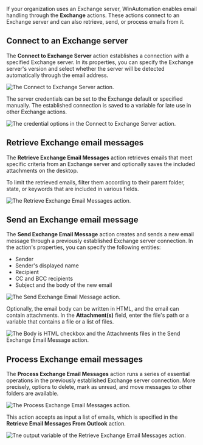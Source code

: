 If your organization uses an Exchange server, WinAutomation enables email handling through the **Exchange** actions. These actions connect to an Exchange server and can also retrieve, send, or process emails from it.

## Connect to an Exchange server

The **Connect to Exchange Server** action establishes a connection with a specified Exchange server. In its properties, you can specify the Exchange server's version and select whether the server will be detected automatically through the email address.

![The Connect to Exchange Server action.](..\media\connect-exchange.png)

The server credentials can be set to the Exchange default or specified manually. The established connection is saved to a variable for late use in other Exchange actions.

![The credential options in the Connect to Exchange Server action.](..\media\connect-exchange-credentials.png)

## Retrieve Exchange email messages 

The **Retrieve Exchange Email Messages** action retrieves emails that meet specific criteria from an Exchange server and optionally saves the included attachments on the desktop.

To limit the retrieved emails, filter them according to their parent folder, state, or keywords that are included in various fields. 

![The Retrieve Exchange Email Messages action.](..\media\retrieve-exchange.png)

## Send an Exchange email message

The **Send Exchange Email Message** action creates and sends a new email message through a previously established Exchange server connection. In the action's properties, you can specify the following entities:

- Sender
- Sender's displayed name
- Recipient
- CC and BCC recipients
- Subject and the body of the new email

![The Send Exchange Email Message action.](..\media\send-exchange.png)

Optionally, the email body can be written in HTML, and the email can contain attachments. In the **Attachment(s)** field, enter the file's path or a variable that contains a file or a list of files.

![The Body is HTML checkbox and the Attachments files in the Send Exchange Email Message action.](..\media\send-exchange-html.png)

## Process Exchange email messages

The **Process Exchange Email Messages** action runs a series of essential operations in the previously established Exchange server connection. More precisely, options to delete, mark as unread, and move messages to other folders are available. 

![The Process Exchange Email Messages action.](..\media\process-exchange.png)

This action accepts as input a list of emails, which is specified in the **Retrieve Email Messages From Outlook** action.

![Tne output variable of the Retrieve Exchange Email Messages action.](..\media\retrieve-exchange-output.png)
